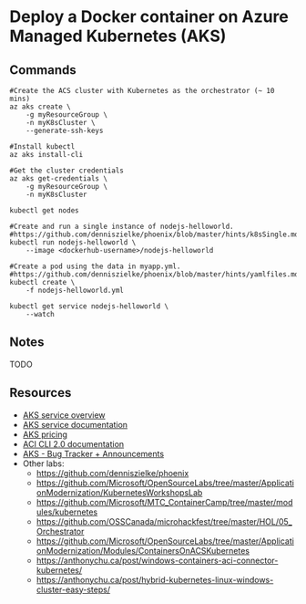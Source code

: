 # Deploy a Docker container on Azure Managed Kubernetes (AKS)

## Commands

```
#Create the ACS cluster with Kubernetes as the orchestrator (~ 10 mins)
az aks create \
    -g myResourceGroup \
    -n myK8sCluster \
    --generate-ssh-keys

#Install kubectl
az aks install-cli

#Get the cluster credentials
az aks get-credentials \
    -g myResourceGroup \
    -n myK8sCluster

kubectl get nodes

#Create and run a single instance of nodejs-helloworld.
#https://github.com/denniszielke/phoenix/blob/master/hints/k8sSingle.md
kubectl run nodejs-helloworld \
    --image <dockerhub-username>/nodejs-helloworld

#Create a pod using the data in myapp.yml.
#https://github.com/denniszielke/phoenix/blob/master/hints/yamlfiles.md
kubectl create \
    -f nodejs-helloworld.yml

kubectl get service nodejs-helloworld \
    --watch
```

## Notes

TODO

## Resources

- [AKS service overview](https://azure.microsoft.com/services/container-service/)
- [AKS service documentation](https://docs.microsoft.com/azure/aks/)
- [AKS pricing](https://azure.microsoft.com/pricing/details/container-service/)
- [ACI CLI 2.0 documentation](https://docs.microsoft.com/cli/azure/aks)
- [AKS - Bug Tracker + Announcements ](https://github.com/Azure/AKS)
- Other labs:
  - https://github.com/denniszielke/phoenix
  - https://github.com/Microsoft/OpenSourceLabs/tree/master/ApplicationModernization/KubernetesWorkshopsLab
  - https://github.com/Microsoft/MTC_ContainerCamp/tree/master/modules/kubernetes
  - https://github.com/OSSCanada/microhackfest/tree/master/HOL/05_Orchestrator
  - https://github.com/Microsoft/OpenSourceLabs/tree/master/ApplicationModernization/Modules/ContainersOnACSKubernetes
  - https://anthonychu.ca/post/windows-containers-aci-connector-kubernetes/
  - https://anthonychu.ca/post/hybrid-kubernetes-linux-windows-cluster-easy-steps/